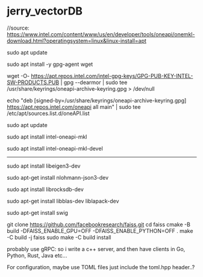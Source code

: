 # jerry_vectorDB

//source: https://www.intel.com/content/www/us/en/developer/tools/oneapi/onemkl-download.html?operatingsystem=linux&linux-install=apt

sudo apt update

sudo apt install -y gpg-agent wget

wget -O- https://apt.repos.intel.com/intel-gpg-keys/GPG-PUB-KEY-INTEL-SW-PRODUCTS.PUB | gpg --dearmor | sudo tee /usr/share/keyrings/oneapi-archive-keyring.gpg > /dev/null

echo "deb [signed-by=/usr/share/keyrings/oneapi-archive-keyring.gpg] https://apt.repos.intel.com/oneapi all main" | sudo tee /etc/apt/sources.list.d/oneAPI.list

sudo apt update

sudo apt install intel-oneapi-mkl

sudo apt install intel-oneapi-mkl-devel

----------------------------------------------
sudo apt install libeigen3-dev

sudo apt-get install nlohmann-json3-dev

sudo apt install librocksdb-dev

sudo apt-get install libblas-dev liblapack-dev

sudo apt-get install swig

git clone https://github.com/facebookresearch/faiss.git
cd faiss
cmake -B build -DFAISS_ENABLE_GPU=OFF -DFAISS_ENABLE_PYTHON=OFF .
make -C build -j faiss
sudo make -C build install

probably use gRPC: so i write a c++ server, and then have clients in Go, Python, Rust, Java etc... 

For configuration, maybe use TOML files just include the toml.hpp header..?


